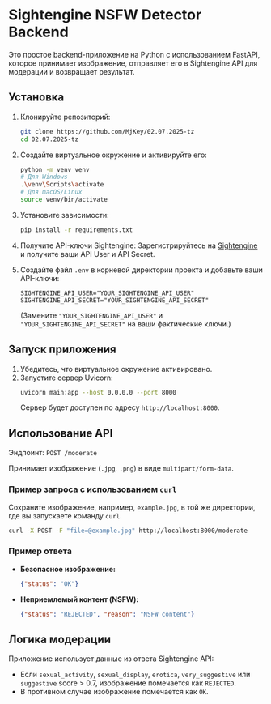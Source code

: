 # Sightengine NSFW Detector Backend

Это простое backend-приложение на Python с использованием FastAPI, которое принимает изображение, отправляет его в Sightengine API для модерации и возвращает результат.

## Установка

1.  Клонируйте репозиторий:
    ```bash
    git clone https://github.com/MjKey/02.07.2025-tz
    cd 02.07.2025-tz
    ```

2.  Создайте виртуальное окружение и активируйте его:
    ```bash
    python -m venv venv
    # Для Windows
    .\venv\Scripts\activate
    # Для macOS/Linux
    source venv/bin/activate
    ```

3.  Установите зависимости:
    ```bash
    pip install -r requirements.txt
    ```

4.  Получите API-ключи Sightengine:
    Зарегистрируйтесь на [Sightengine](https://sightengine.com/) и получите ваши API User и API Secret.

5.  Создайте файл `.env` в корневой директории проекта и добавьте ваши API-ключи:
    ```
    SIGHTENGINE_API_USER="YOUR_SIGHTENGINE_API_USER"
    SIGHTENGINE_API_SECRET="YOUR_SIGHTENGINE_API_SECRET"
    ```
    (Замените `"YOUR_SIGHTENGINE_API_USER"` и `"YOUR_SIGHTENGINE_API_SECRET"` на ваши фактические ключи.)

## Запуск приложения

1.  Убедитесь, что виртуальное окружение активировано.
2.  Запустите сервер Uvicorn:
    ```bash
    uvicorn main:app --host 0.0.0.0 --port 8000
    ```
    Сервер будет доступен по адресу `http://localhost:8000`.

## Использование API

Эндпоинт: `POST /moderate`

Принимает изображение (`.jpg`, `.png`) в виде `multipart/form-data`.

### Пример запроса с использованием `curl`

Сохраните изображение, например, `example.jpg`, в той же директории, где вы запускаете команду `curl`.

```bash
curl -X POST -F "file=@example.jpg" http://localhost:8000/moderate
```

### Пример ответа

*   **Безопасное изображение:**
    ```json
    {"status": "OK"}
    ```
*   **Неприемлемый контент (NSFW):**
    ```json
    {"status": "REJECTED", "reason": "NSFW content"}
    ```

## Логика модерации

Приложение использует данные из ответа Sightengine API:

*   Если `sexual_activity`, `sexual_display`, `erotica`, `very_suggestive` или `suggestive` score > 0.7, изображение помечается как `REJECTED`.
*   В противном случае изображение помечается как `OK`.
